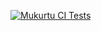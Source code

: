 [![Mukurtu CI Tests](https://github.com/WSU-CDSC/mukurtu-cms/actions/workflows/build-and-test.yml/badge.svg)](https://github.com/WSU-CDSC/mukurtu-cms/actions/workflows/build-and-test.yml)
